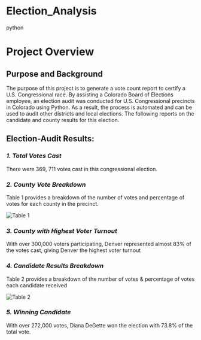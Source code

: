 # Election_Analysis
python



# Project Overview

## Purpose and Background
The purpose of this project is to generate a vote count report to certify a U.S. Congressional race. By assisting a Colorado Board of Elections employee, an election audit was conducted for U.S. Congressional precincts in Colorado using Python. As a result, the process is automated and can be used to audit other districts and local elections. The following reports on the candidate and county results for this election. 


## Election-Audit Results:
### *1. Total Votes Cast* 
There were 369, 711 votes cast in this congressional election. 

### *2. County Vote Breakdown*
Table 1 provides a breakdown of the number of votes and percentage of votes for each county in the precinct.

![Table 1](/Resources/county_results.png "Table 1")


### *3. County with Highest Voter Turnout*
With over 300,000 voters participating, Denver represented almost 83% of the votes cast, giving Denver the highest voter turnout 


### *4. Candidate Results Breakdown*
Table 2 provides a breakdown of the number of votes & percentage of votes each candidate received

![Table 2](/Resources/candidate_results.png)
	

### *5. Winning Candidate*
With over 272,000 votes, Diana DeGette won the election with 73.8% of the total vote.

